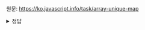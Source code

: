 원문: https://ko.javascript.info/task/array-unique-map

<details>
  <summary>정답</summary>

  ```js
function unique(arr) {
	return Array.from(new Set(arr));
}
  ```
</details>
